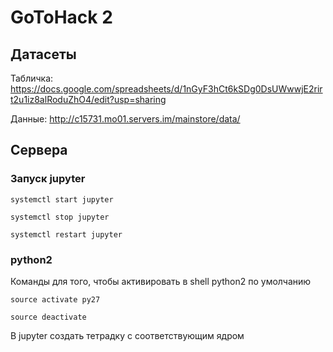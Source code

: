 # GoToHack 2
## Датасеты
Табличка: https://docs.google.com/spreadsheets/d/1nGyF3hCt6kSDg0DsUWwwjE2rirt2u1iz8alRoduZhO4/edit?usp=sharing

Данные: http://c15731.mo01.servers.im/mainstore/data/

## Сервера
### Запуск jupyter
`systemctl start jupyter`

`systemctl stop jupyter`

`systemctl restart jupyter`

### python2 
Команды для того, чтобы активировать в shell python2 по умолчанию

`source activate py27`

`source deactivate`

В jupyter создать тетрадку с соответствующим ядром


